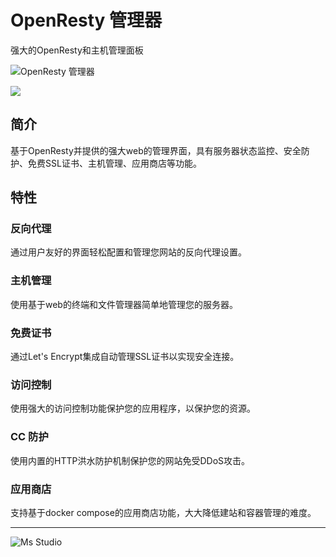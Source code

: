 # OpenResty 管理器

强大的OpenResty和主机管理面板

![OpenResty 管理器](https://file.lifebus.top/imgs/openresty-manager_cover.png)

![](https://img.shields.io/badge/%E6%96%B0%E7%96%86%E8%90%8C%E6%A3%AE%E8%BD%AF%E4%BB%B6%E5%BC%80%E5%8F%91%E5%B7%A5%E4%BD%9C%E5%AE%A4-%E6%8F%90%E4%BE%9B%E6%8A%80%E6%9C%AF%E6%94%AF%E6%8C%81-blue)

## 简介

基于OpenResty并提供的强大web的管理界面，具有服务器状态监控、安全防护、免费SSL证书、主机管理、应用商店等功能。

## 特性

### 反向代理

通过用户友好的界面轻松配置和管理您网站的反向代理设置。

### 主机管理

使用基于web的终端和文件管理器简单地管理您的服务器。

### 免费证书

通过Let's Encrypt集成自动管理SSL证书以实现安全连接。

### 访问控制

使用强大的访问控制功能保护您的应用程序，以保护您的资源。

### CC 防护

使用内置的HTTP洪水防护机制保护您的网站免受DDoS攻击。

### 应用商店

支持基于docker compose的应用商店功能，大大降低建站和容器管理的难度。

---

![Ms Studio](https://file.lifebus.top/imgs/ms_blank_001.png)
